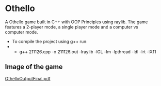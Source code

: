 # Othello
A Othello game built in C++ with OOP Principles using raylib.
The game features a 2-player mode, a single player mode and a computer vs computer mode.
- To compile the project using g++ run
-  - g++ 211126.cpp -o 211126.out -lraylib -lGL -lm -lpthread -ldl -lrt -lX11
 
## Image of the game
[OthelloOutputFinal.pdf](https://github.com/pranshu314/Othello/files/12642421/OthelloOutputFinal.pdf)
